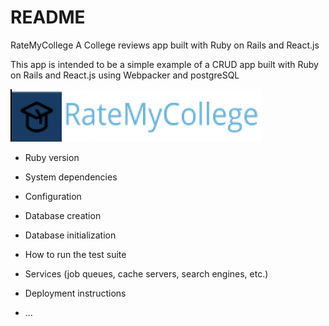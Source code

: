 # README
RateMyCollege
A College reviews app built with Ruby on Rails and React.js

This app is intended to be a simple example of a CRUD app built with Ruby on Rails and React.js using Webpacker and postgreSQL

![logo](https://github.com/pranayrao475/RateMyCollege/blob/main/app/javascript/components/img.png)


* Ruby version

* System dependencies

* Configuration

* Database creation

* Database initialization

* How to run the test suite

* Services (job queues, cache servers, search engines, etc.)

* Deployment instructions

* ...
